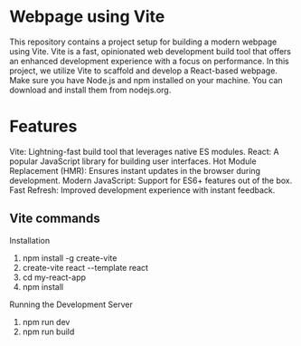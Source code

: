 # Webpage using Vite
This repository contains a project setup for building a modern webpage using Vite. Vite is a fast, opinionated web development build tool that offers an enhanced development experience with a focus on performance. In this project, we utilize Vite to scaffold and develop a React-based webpage. Make sure you have Node.js and npm installed on your machine. You can download and install them from nodejs.org.

# Features
Vite: Lightning-fast build tool that leverages native ES modules.
React: A popular JavaScript library for building user interfaces.
Hot Module Replacement (HMR): Ensures instant updates in the browser during development.
Modern JavaScript: Support for ES6+ features out of the box.
Fast Refresh: Improved development experience with instant feedback.


## Vite commands
Installation 
1. npm install -g create-vite       
2. create-vite react --template react
3. cd my-react-app
4. npm install
   
Running the Development Server
1. npm run dev
2. npm run build

